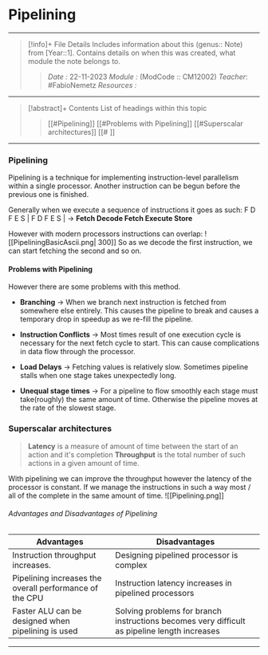 # Pipelining
---
> [!info]+ File Details
> Includes information about this (genus:: Note) from [Year::1]. Contains details on when this was created, what module the note belongs to.
> > *Date :*  22-11-2023 
> > *Module :* (ModCode :: CM12002) 
> > *Teacher*: #FabioNemetz 
> > *Resources :*

---
> [!abstract]+ Contents
> List of headings within this topic
> > [[#Pipelining]]
> [[#Problems with Pipelining]]
> [[#Superscalar architectures]]
> [[# ]]
> 
--- 

### Pipelining
Pipelining is a technique for implementing instruction-level parallelism within a single processor.
Another instruction can be begun before the previous one is finished.

Generally when we execute a sequence of instructions it goes as such:
F D F E S | F D F E S | $\to$ **Fetch Decode Fetch Execute Store**

However with modern processors instructions can overlap:
![[PipeliningBasicAscii.png| 300]]
So as we decode the first instruction, we can start fetching the second and so on. 

#### Problems with Pipelining
However there are some problems with this method. 
- **Branching** $\to$ When we branch next instruction is fetched from somewhere else entirely. This causes the pipeline to break and causes a temporary drop in speedup as we re-fill the pipeline. 

- **Instruction Conflicts** $\to$ Most times result of one execution cycle is necessary for the next fetch cycle to start. This can cause complications in data flow through the processor. 

- **Load Delays** $\to$ Fetching values is relatively slow. Sometimes pipeline stalls when one stage takes unexpectedly long. 

- **Unequal stage times** $\to$ For a pipeline to flow smoothly each stage must take(roughly) the same amount of time. Otherwise the pipeline moves at the rate of the slowest stage. 

### Superscalar architectures
> **Latency** is a measure of amount of time between the start of an action and it's completion
> **Throughput** is the total number of such actions in a given amount of time. 

With pipelining we can improve the throughput however the latency of the processor is constant. If we manage the instructions in such a way most / all of the complete in the same amount of time. 
![[Pipelining.png]]

###### Advantages and Disadvantages of Pipelining
 
| Advantages                                              | Disadvantages                                                                                |
| ------------------------------------------------------- | -------------------------------------------------------------------------------------------- |
| Instruction throughput increases.                       | Designing pipelined processor is complex                                                     |
| Pipelining increases the overall performance of the CPU | Instruction latency increases in pipelined processors                                        |
| Faster ALU can be designed when pipelining is used      | Solving problems for branch instructions becomes very difficult as pipeline length increases |

---